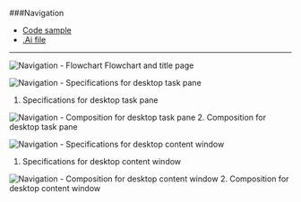 ###Navigation
* [Code sample](https://github.com/OfficeDev/Office-Add-in-UX-Design-Patterns-Code/tree/master/templates/navigation/navigation)
* [.Ai file](https://github.com/OfficeDev/Office-Add-in-UX-Design-Patterns/blob/master/Patterns/Source%20Files/Navigation.ai?raw=true)

***
![Navigation - Flowchart](https://raw.githubusercontent.com/OfficeDev/Office-Add-in-UX-Design-Patterns/master/Patterns/Assets/Navigation/Navigation_Title%20Page.png)
Flowchart and title page

![Navigation - Specifications for desktop task pane](https://raw.githubusercontent.com/OfficeDev/Office-Add-in-UX-Design-Patterns/master/Patterns/Assets/Navigation/Navigation_Desktop%20Task%20Pane%20Callouts.png)
1. Specifications for desktop task pane 


![Navigation - Composition for desktop task pane](https://raw.githubusercontent.com/OfficeDev/Office-Add-in-UX-Design-Patterns/master/Patterns/Assets/Navigation/Navigation_Desktop%20Task%20Pane.png)
2. Composition for desktop task pane 


![Navigation - Specifications for desktop content window](https://raw.githubusercontent.com/OfficeDev/Office-Add-in-UX-Design-Patterns/master/Patterns/Assets/Navigation/Navigation_Desktop%20Content%20Window%20Callouts.png)
1. Specifications for desktop content window


![Navigation - Composition for desktop content window](https://raw.githubusercontent.com/OfficeDev/Office-Add-in-UX-Design-Patterns/master/Patterns/Assets/Navigation/Navigation_Desktop%20Content%20Window.png)
2. Composition for desktop content window

